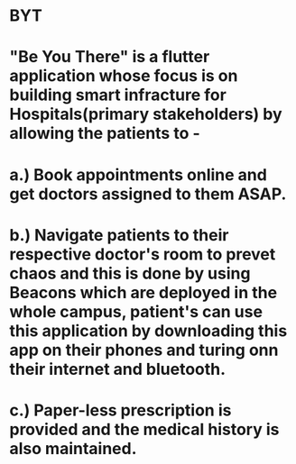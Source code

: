 # BYT
# "Be You There" is a flutter application whose focus is on building smart infracture for Hospitals(primary stakeholders) by allowing the patients to -
# a.) Book appointments online and get doctors assigned to them ASAP.
# b.) Navigate patients to their respective doctor's room to prevet chaos and this is done by using Beacons which are deployed in the whole campus, patient's can use this application by downloading this app on their phones and turing onn their internet and bluetooth.
# c.) Paper-less prescription is provided and the medical history is also maintained. 
